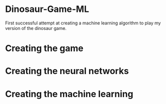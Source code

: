 # Dinosaur-Game-ML
First successful attempt at creating a machine learning algorithm to play my version of the dinosaur game. 

# Creating the game

# Creating the neural networks

# Creating the machine learning
